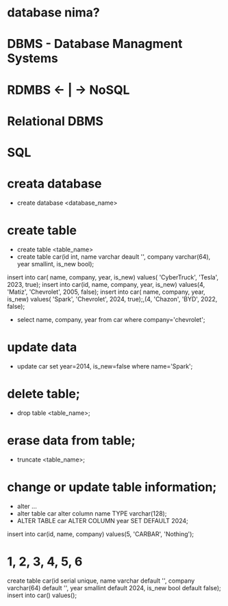 # database nima?

# DBMS - Database Managment Systems

# RDMBS <- | -> NoSQL

# Relational DBMS

# SQL 

# creata database
 - create database <database_name>

# create table
 - create table <table_name>
 - create table car(id int, name varchar deault '', company varchar(64), year smallint, is_new bool);

 insert into car( name, company, year, is_new) values( 'CyberTruck', 'Tesla', 2023, true);
 insert into car(id, name, company, year, is_new) values(4, 'Matiz', 'Chevrolet', 2005, false);
 insert into car( name, company, year, is_new) values( 'Spark', 'Chevrolet', 2024, true);,(4, 'Chazon', 'BYD', 2022, false);

 - select name, company, year from car where company='chevrolet';

 # update data
  - update car set year=2014, is_new=false where name='Spark';

  # delete table;
  - drop table <table_name>;

# erase data from table;
 - truncate <table_name>;

# change or update table information;
 - alter ...
 - alter table car alter column name TYPE varchar(128);
 - ALTER TABLE car ALTER COLUMN year SET DEFAULT 2024;

 insert into car(id, name, company) values(5, 'CARBAR', 'Nothing');
# 1, 2, 3, 4, 5, 6
 create table car(id serial unique, name varchar default '', company varchar(64) default '', year smallint default 2024, is_new bool default false);
insert into car() values();